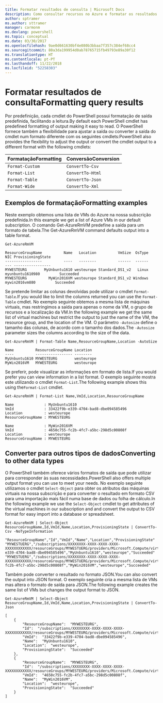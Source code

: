 ```yaml
---
title: Formatar resultados de consulta | Microsoft Docs
description: Como consultar recursos no Azure e formatar os resultados.
author: sptramer
ms.author: sttramer
manager: carmonm
ms.devlang: powershell
ms.topic: conceptual
ms.date: 03/30/2017
ms.openlocfilehash: 9ae0d661630bf4e080b3bbaa7f357c384ef68cc4
ms.sourcegitcommit: 80a3da199954d0ab78765715fb49793e89a30f12
ms.translationtype: HT
ms.contentlocale: pt-PT
ms.lasthandoff: 11/22/2018
ms.locfileid: "52258303"
---
```

# <a name="formatting-query-results"></a><span data-ttu-id="e2a06-103">Formatar resultados de consulta</span><span class="sxs-lookup"><span data-stu-id="e2a06-103">Formatting query results</span></span>

<span data-ttu-id="e2a06-104">Por predefinição, cada cmdlet do PowerShell possui formatação de saída predefinida, facilitando a leitura.</span><span class="sxs-lookup"><span data-stu-id="e2a06-104">By default each PowerShell cmdlet has predefined formatting of output making it easy to read.</span></span>  <span data-ttu-id="e2a06-105">O PowerShell fornece também a flexibilidade para ajustar a saída ou converter a saída do cmdlet num formato diferente com os seguintes cmdlets:</span><span class="sxs-lookup"><span data-stu-id="e2a06-105">PowerShell also provides the flexibility to adjust the output or convert the cmdlet output to a different format with the following cmdlets:</span></span>

| <span data-ttu-id="e2a06-106">Formatação</span><span class="sxs-lookup"><span data-stu-id="e2a06-106">Formatting</span></span>      | <span data-ttu-id="e2a06-107">Conversão</span><span class="sxs-lookup"><span data-stu-id="e2a06-107">Conversion</span></span>       |
|-----------------|------------------|
| `Format-Custom` | `ConvertTo-Csv`  |
| `Format-List`   | `ConvertTo-Html` |
| `Format-Table`  | `ConvertTo-Json` |
| `Format-Wide`   | `ConvertTo-Xml`  |

## <a name="formatting-examples"></a><span data-ttu-id="e2a06-108">Exemplos de formatação</span><span class="sxs-lookup"><span data-stu-id="e2a06-108">Formatting examples</span></span>

<span data-ttu-id="e2a06-109">Neste exemplo obtemos uma lista de VMs do Azure na nossa subscrição predefinida.</span><span class="sxs-lookup"><span data-stu-id="e2a06-109">In this example we get a list of Azure VMs in our default subscription.</span></span>  <span data-ttu-id="e2a06-110">O comando Get-AzureRmVM predefine a saída para um formato de tabela.</span><span class="sxs-lookup"><span data-stu-id="e2a06-110">The Get-AzureRmVM command defaults output into a table format.</span></span>

```powershell-interactive
Get-AzureRmVM
```

```output
ResourceGroupName          Name   Location          VmSize  OsType              NIC ProvisioningState
-----------------          ----   --------          ------  ------              --- -----------------
MYWESTEURG        MyUnbuntu1610 westeurope Standard_DS1_v2   Linux myunbuntu1610980         Succeeded
MYWESTEURG          MyWin2016VM westeurope Standard_DS1_v2 Windows   mywin2016vm880         Succeeded
```

<span data-ttu-id="e2a06-111">Se pretende limitar as colunas devolvidas pode utilizar o cmdlet `Format-Table`.</span><span class="sxs-lookup"><span data-stu-id="e2a06-111">If you would like to limit the columns returned you can use the `Format-Table` cmdlet.</span></span> <span data-ttu-id="e2a06-112">No exemplo seguinte obtemos a mesma lista de máquinas virtuais, mas restringimos a saída para apenas o nome da VM, o grupo de recursos e a localização da VM.</span><span class="sxs-lookup"><span data-stu-id="e2a06-112">In the following example we get the same list of virtual machines but restrict the output to just the name of the VM, the resource group, and the location of the VM.</span></span>  <span data-ttu-id="e2a06-113">O parâmetro `-Autosize` define o tamanho das colunas, de acordo com o tamanho dos dados.</span><span class="sxs-lookup"><span data-stu-id="e2a06-113">The `-Autosize` parameter sizes the columns according to the size of the data.</span></span>

```powershell-interactive
Get-AzureRmVM | Format-Table Name,ResourceGroupName,Location -AutoSize
```

```output
Name          ResourceGroupName Location
----          ----------------- --------
MyUnbuntu1610 MYWESTEURG        westeurope
MyWin2016VM   MYWESTEURG        westeurope
```

<span data-ttu-id="e2a06-114">Se preferir, pode visualizar as informações em formato de lista.</span><span class="sxs-lookup"><span data-stu-id="e2a06-114">If you would prefer you can view information in a list format.</span></span> <span data-ttu-id="e2a06-115">O exemplo seguinte mostra este utilizando o cmdlet `Format-List`.</span><span class="sxs-lookup"><span data-stu-id="e2a06-115">The following example shows this using the`Format-List` cmdlet.</span></span>

```powershell-interactive
Get-AzureRmVM | Format-List Name,VmId,Location,ResourceGroupName
```

```output
Name              : MyUnbuntu1610
VmId              : 33422f9b-e339-4704-bad8-dbe094585496
Location          : westeurope
ResourceGroupName : MYWESTEURG

Name              : MyWin2016VM
VmId              : 4650c755-fc2b-4fc7-a5bc-298d5c00808f
Location          : westeurope
ResourceGroupName : MYWESTEURG
```

## <a name="converting-to-other-data-types"></a><span data-ttu-id="e2a06-116">Converter para outros tipos de dados</span><span class="sxs-lookup"><span data-stu-id="e2a06-116">Converting to other data types</span></span>

<span data-ttu-id="e2a06-117">O PowerShell também oferece vários formatos de saída que pode utilizar para corresponder às suas necessidades.</span><span class="sxs-lookup"><span data-stu-id="e2a06-117">PowerShell also offers multiple output format you can use to meet your needs.</span></span>  <span data-ttu-id="e2a06-118">No exemplo seguinte utilizamos o cmdlet `Select-Object` para obter os atributos das máquinas virtuais na nossa subscrição e para converter o resultado em formato CSV para uma importação mais fácil numa base de dados ou folha de cálculo.</span><span class="sxs-lookup"><span data-stu-id="e2a06-118">In the following example we use the `Select-Object` cmdlet to get attributes of the virtual machines in our subscription and and convert the output to CSV format for easy import into a database or spreadsheet.</span></span>

```powershell-interactive
Get-AzureRmVM | Select-Object ResourceGroupName,Id,VmId,Name,Location,ProvisioningState | ConvertTo-Csv -NoTypeInformation
```

```output
"ResourceGroupName","Id","VmId","Name","Location","ProvisioningState"
"MYWESTUERG","/subscriptions/XXXXXXXX-XXXX-XXXX-XXXX-XXXXXXXXXXXX/resourceGroups/MYWESTUERG/providers/Microsoft.Compute/virtualMachines/MyUnbuntu1610","33422f9b-e339-4704-bad8-dbe094585496","MyUnbuntu1610","westeurope","Succeeded"
"MYWESTUERG","/subscriptions/XXXXXXXX-XXXX-XXXX-XXXX-XXXXXXXXXXXX/resourceGroups/MYWESTUERG/providers/Microsoft.Compute/virtualMachines/MyWin2016VM","4650c755-fc2b-4fc7-a5bc-298d5c00808f","MyWin2016VM","westeurope","Succeeded"
```

<span data-ttu-id="e2a06-119">Também pode converter o resultado no formato JSON.</span><span class="sxs-lookup"><span data-stu-id="e2a06-119">You can also convert the output into JSON format.</span></span>  <span data-ttu-id="e2a06-120">O exemplo seguinte cria a mesma lista de VMs mas altera o formato de saída para JSON.</span><span class="sxs-lookup"><span data-stu-id="e2a06-120">The following example creates the same list of VMs but changes the output format to JSON.</span></span>

```powershell-interactive
Get-AzureRmVM | Select-Object ResourceGroupName,Id,VmId,Name,Location,ProvisioningState | ConvertTo-Json
```

```output
[
    {
        "ResourceGroupName":  "MYWESTEURG",
        "Id":  "/subscriptions/XXXXXXXX-XXXX-XXXX-XXXX-XXXXXXXXXXXX/resourceGroups/MYWESTEURG/providers/Microsoft.Compute/virtualMachines/MyUnbuntu1610",
        "VmId":  "33422f9b-e339-4704-bad8-dbe094585496",
        "Name":  "MyUnbuntu1610",
        "Location":  "westeurope",
        "ProvisioningState":  "Succeeded"
    },
    {
        "ResourceGroupName":  "MYWESTEURG",
        "Id":  "/subscriptions/XXXXXXXX-XXXX-XXXX-XXXX-XXXXXXXXXXXX/resourceGroups/MYWESTEURG/providers/Microsoft.Compute/virtualMachines/MyWin2016VM",
        "VmId":  "4650c755-fc2b-4fc7-a5bc-298d5c00808f",
        "Name":  "MyWin2016VM",
        "Location":  "westeurope",
        "ProvisioningState":  "Succeeded"
    }
]
```
